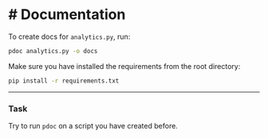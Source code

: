 # # Documentation

To create docs for `analytics.py`, run:

```bash
pdoc analytics.py -o docs
```

Make sure you have installed the requirements from the root directory:

```bash
pip install -r requirements.txt
```

---

### Task
Try to run `pdoc` on a script you have created before.